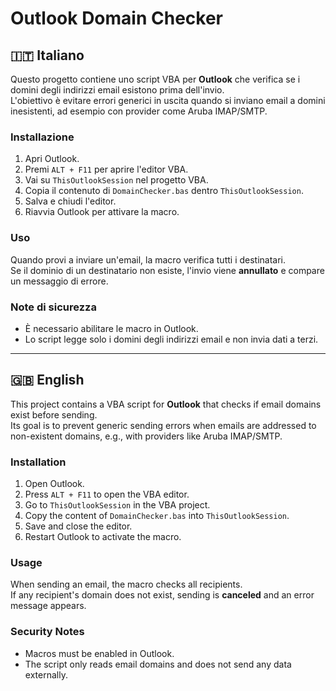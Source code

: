 # Outlook Domain Checker

## 🇮🇹 Italiano

Questo progetto contiene uno script VBA per **Outlook** che verifica se i domini degli indirizzi email esistono prima dell'invio.  
L'obiettivo è evitare errori generici in uscita quando si inviano email a domini inesistenti, ad esempio con provider come Aruba IMAP/SMTP.

### Installazione

1. Apri Outlook.  
2. Premi `ALT + F11` per aprire l'editor VBA.  
3. Vai su `ThisOutlookSession` nel progetto VBA.  
4. Copia il contenuto di `DomainChecker.bas` dentro `ThisOutlookSession`.  
5. Salva e chiudi l'editor.  
6. Riavvia Outlook per attivare la macro.

### Uso

Quando provi a inviare un'email, la macro verifica tutti i destinatari.  
Se il dominio di un destinatario non esiste, l'invio viene **annullato** e compare un messaggio di errore.

### Note di sicurezza

- È necessario abilitare le macro in Outlook.  
- Lo script legge solo i domini degli indirizzi email e non invia dati a terzi.

---

## 🇬🇧 English

This project contains a VBA script for **Outlook** that checks if email domains exist before sending.  
Its goal is to prevent generic sending errors when emails are addressed to non-existent domains, e.g., with providers like Aruba IMAP/SMTP.

### Installation

1. Open Outlook.  
2. Press `ALT + F11` to open the VBA editor.  
3. Go to `ThisOutlookSession` in the VBA project.  
4. Copy the content of `DomainChecker.bas` into `ThisOutlookSession`.  
5. Save and close the editor.  
6. Restart Outlook to activate the macro.

### Usage

When sending an email, the macro checks all recipients.  
If any recipient's domain does not exist, sending is **canceled** and an error message appears.

### Security Notes

- Macros must be enabled in Outlook.  
- The script only reads email domains and does not send any data externally.

